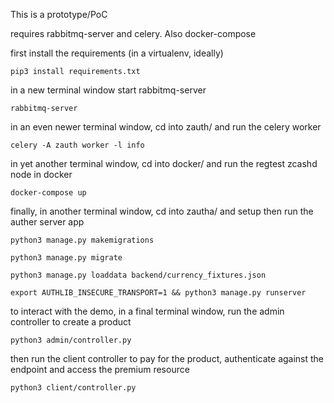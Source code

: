 This is a prototype/PoC

requires rabbitmq-server and celery. Also docker-compose

first install the requirements (in a virtualenv, ideally)

`pip3 install requirements.txt`

in a new terminal window start rabbitmq-server

`rabbitmq-server`

in an even newer terminal window, cd into zauth/ and run the celery worker

`celery -A zauth worker -l info`

in yet another terminal window, cd into docker/ and run the regtest zcashd node in docker

`docker-compose up`

finally, in another terminal window, cd into zautha/ and setup then run the auther server app

`python3 manage.py makemigrations`

`python3 manage.py migrate`

`python3 manage.py loaddata backend/currency_fixtures.json`

`export AUTHLIB_INSECURE_TRANSPORT=1 && python3 manage.py runserver`

to interact with the demo, in a final terminal window, run the admin controller to create a product 

`python3 admin/controller.py`

then run the client controller to pay for the product, authenticate against the endpoint and access the premium resource 

`python3 client/controller.py`

